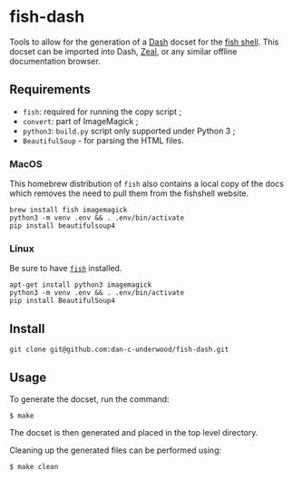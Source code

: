 # fish-dash

Tools to allow for the generation of a [Dash](https://kapeli.com/dash) docset for the [fish shell](http://fishshell.com). This docset can be imported into Dash, [Zeal](http://zealdocs.org), or any similar offline documentation browser.

## Requirements

* `fish`: required for running the copy script ;
* `convert`: part of ImageMagick ;
* `python3`: `build.py` script only supported under Python 3 ;
* `BeautifulSoup` - for parsing the HTML files.

### MacOS

This homebrew distribution of `fish` also contains a local copy of the docs which removes the need to pull them from the fishshell website.
 
    brew install fish imagemagick
    python3 -m venv .env && . .env/bin/activate
    pip install beautifulsoup4

### Linux

Be sure to have [`fish`](https://github.com/fish-shell/fish-shell) installed.

    apt-get install python3 imagemagick    
    python3 -m venv .env && . .env/bin/activate
    pip install BeautifulSoup4

## Install

    git clone git@github.com:dan-c-underwood/fish-dash.git

## Usage

To generate the docset, run the command:

```
$ make
```

The docset is then generated and placed in the top level directory.

Cleaning up the generated files can be performed using:

```
$ make clean
```
